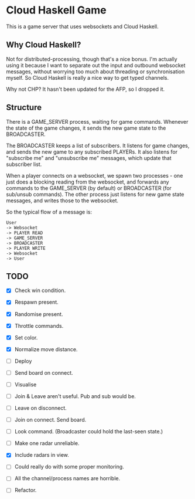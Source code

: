 # Cloud Haskell Game

This is a game server that uses websockets and Cloud Haskell.

## Why Cloud Haskell?

Not for distributed-processing, though that's a nice bonus. I'm
actually using it because I want to separate out the input and
outbound websocket messages, without worrying too much about threading
or synchronisation myself. So Cloud Haskell is really a nice way to
get typed channels.

Why not CHP? It hasn't been updated for the AFP, so I dropped it.

## Structure

There is a GAME_SERVER process, waiting for game commands. Whenever
the state of the game changes, it sends the new game state to the
BROADCASTER.

The BROADCASTER keeps a list of subscribers. It listens for game
changes, and sends the new game to any subscribed PLAYERs. It also
listens for "subscribe me" and "unsubscribe me" messages, which update
that subscriber list.

When a player connects on a websocket, we spawn two processes - one
just does a blocking reading from the websocket, and forwards any
commands to the GAME_SERVER (by default) or BROADCASTER (for sub/unsub
commands).
The other process just listens for new game state messages, and writes
those to the websocket.

So the typical flow of a message is:

```
User
-> Websocket
-> PLAYER READ
-> GAME_SERVER
-> BROADCASTER
-> PLAYER WRITE
-> Websocket
-> User
```

## TODO
- [X] Check win condition.
- [X] Respawn present.
- [X] Randomise present.
- [X] Throttle commands.
- [X] Set color.
- [X] Normalize move distance.

- [ ] Deploy
- [ ] Send board on connect.
- [ ] Visualise

- [ ] Join & Leave aren't useful. Pub and sub would be.
- [ ] Leave on disconnect.
- [ ] Join on connect. Send board.
- [ ] Look command. (Broadcaster could hold the last-seen state.)

- [ ] Make one radar unreliable.

- [X] Include radars in view.
- [ ] Could really do with some proper monitoring.
- [ ] All the channel/process names are horrible.
- [ ] Refactor.
